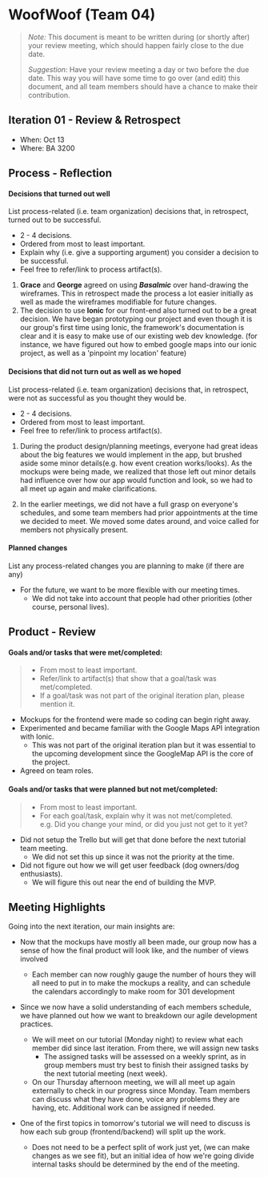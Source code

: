 # WoofWoof (Team 04)

 > _Note:_ This document is meant to be written during (or shortly after) your review meeting, which should happen fairly close to the due date.      
 >      
 > _Suggestion:_ Have your review meeting a day or two before the due date. This way you will have some time to go over (and edit) this document, and all team members should have a chance to make their contribution.


## Iteration 01 - Review & Retrospect

 * When: Oct 13
 * Where: BA 3200

## Process - Reflection

#### Decisions that turned out well

List process-related (i.e. team organization) decisions that, in retrospect, turned out to be successful.

 * 2 - 4 decisions.
 * Ordered from most to least important.
 * Explain why (i.e. give a supporting argument) you consider a decision to be successful.
 * Feel free to refer/link to process artifact(s).

 1. **Grace** and **George** agreed on using ***Basalmic*** over hand-drawing the wireframes. This in retrospect made the process a lot easier initially as well as made the wireframes modifiable for future changes.
 2. The decision to use **Ionic** for our front-end also turned out to be a great decision. We have began prototyping our project and even though it is our group's first time using Ionic, the framework's documentation is clear and it is easy to make use of our existing web dev knowledge. (for instance, we have figured out how to embed google maps into our ionic project, as well as a 'pinpoint my location' feature)

#### Decisions that did not turn out as well as we hoped

List process-related (i.e. team organization) decisions that, in retrospect, were not as successful as you thought they would be.

 * 2 - 4 decisions.
 * Ordered from most to least important.
 * Feel free to refer/link to process artifact(s).

1. During the product design/planning meetings, everyone had great ideas about the big features we would implement in the app, but brushed aside some minor details(e.g. how event creation works/looks). As the mockups were being made, we realized that those left out minor details had influence over how our app would function and look, so we had to all meet up again and make clarifications.

2. In the earlier meetings, we did not have a full grasp on everyone's schedules, and some team members had prior appointments at the time we decided to meet. We moved some dates around, and voice called for members not physically present.

#### Planned changes

List any process-related changes you are planning to make (if there are any)

* For the future, we want to be more flexible with our meeting times.
  * We did not take into account that people had other priorities (other course, personal lives).

## Product - Review

#### Goals and/or tasks that were met/completed:

> * From most to least important.
> * Refer/link to artifact(s) that show that a goal/task was met/completed.
> * If a goal/task was not part of the original iteration plan, please mention it.

* Mockups for the frontend were made so coding can begin right away.
* Experimented and became familiar with the Google Maps API integration with Ionic.
  * This was not part of the original iteration plan but it was essential to the upcoming development since the GoogleMap API is the core of the project.
* Agreed on team roles.

#### Goals and/or tasks that were planned but not met/completed:

> * From most to least important.
> * For each goal/task, explain why it was not met/completed.   
> e.g. Did you change your mind, or did you just not get to it yet?

* Did not setup the Trello but will get that done before the next tutorial team meeting.
  * We did not set this up since it was not the priority at the time.
* Did not figure out how we will get user feedback (dog owners/dog enthusiasts).
  * We will figure this out near the end of building the MVP.

## Meeting Highlights

Going into the next iteration, our main insights are:

* Now that the mockups have mostly all been made, our group now has a sense of how the final product will look like, and the number of views involved
    * Each member can now roughly gauge the number of hours they will all need to put in to make the mockups a reality, and can schedule the calendars accordingly to make room for 301 development

* Since we now have a solid understanding of each members schedule, we have planned out how we want to breakdown our agile development practices.
  * We will meet on our tutorial (Monday night) to review what each member did since last iteration. From there, we will assign new tasks 
    * The assigned tasks will be assessed on a weekly sprint, as in group members must try best to finish their assigned tasks by the next tutorial meeting (next week).
  * On our Thursday afternoon meeting, we will all meet up again externally to check in our progress since Monday. Team members can discuss what they have done, voice any problems they are having, etc. Additional work can be assigned if needed.

* One of the first topics in tomorrow's tutorial we will need to discuss is how each sub group (frontend/backend) will split up the work.
    * Does not need to be a perfect split of work just yet, (we can make changes as we see fit), but an initial idea of how we're going divide internal tasks should be determined by the end of the meeting.